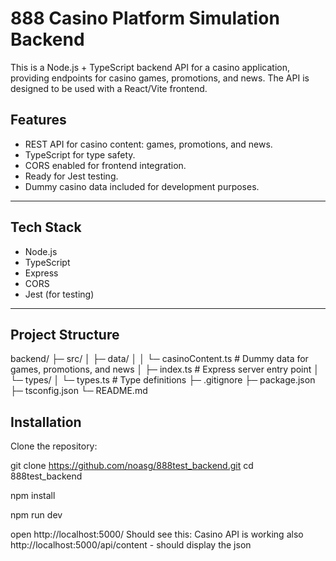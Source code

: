 # 888 Casino Platform Simulation Backend

This is a Node.js + TypeScript backend API for a casino application, providing endpoints for casino games, promotions, and news. The API is designed to be used with a React/Vite frontend.

## Features

- REST API for casino content: games, promotions, and news.
- TypeScript for type safety.
- CORS enabled for frontend integration.
- Ready for Jest testing.
- Dummy casino data included for development purposes.

---

## Tech Stack

- Node.js
- TypeScript
- Express
- CORS
- Jest (for testing)

---

## Project Structure

backend/
├─ src/
│ ├─ data/
│ │ └─ casinoContent.ts # Dummy data for games, promotions, and news
│ ├─ index.ts # Express server entry point
│ └─ types/
│ └─ types.ts # Type definitions
├─ .gitignore
├─ package.json
├─ tsconfig.json
└─ README.md

## Installation

Clone the repository:

git clone https://github.com/noasg/888test_backend.git
cd 888test_backend

npm install

npm run dev

open http://localhost:5000/
Should see this: Casino API is working
also http://localhost:5000/api/content - should display the json 
